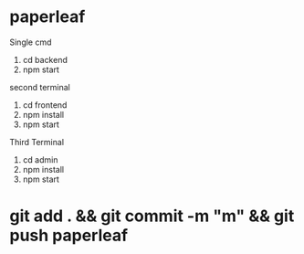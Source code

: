 # paperleaf

Single cmd
1. cd backend
2. npm start

second terminal

1. cd frontend
2. npm install
3. npm start

Third Terminal

1. cd admin
2. npm install
3. npm start

# git add . && git commit -m "m" && git push paperleaf